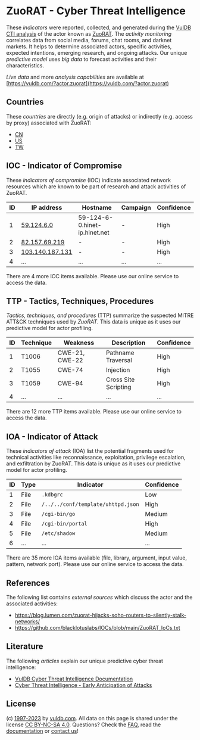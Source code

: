 # ZuoRAT - Cyber Threat Intelligence

These _indicators_ were reported, collected, and generated during the [VulDB CTI analysis](https://vuldb.com/?kb.cti) of the actor known as [ZuoRAT](https://vuldb.com/?actor.zuorat). The _activity monitoring_ correlates data from social media, forums, chat rooms, and darknet markets. It helps to determine associated actors, specific activities, expected intentions, emerging research, and ongoing attacks. Our unique _predictive model_ uses _big data_ to forecast activities and their characteristics.

_Live data_ and more _analysis capabilities_ are available at [https://vuldb.com/?actor.zuorat](https://vuldb.com/?actor.zuorat)

## Countries

These _countries_ are directly (e.g. origin of attacks) or indirectly (e.g. access by proxy) associated with ZuoRAT:

* [CN](https://vuldb.com/?country.cn)
* [US](https://vuldb.com/?country.us)
* [TW](https://vuldb.com/?country.tw)

## IOC - Indicator of Compromise

These _indicators of compromise_ (IOC) indicate associated network resources which are known to be part of research and attack activities of ZuoRAT.

ID | IP address | Hostname | Campaign | Confidence
-- | ---------- | -------- | -------- | ----------
1 | [59.124.6.0](https://vuldb.com/?ip.59.124.6.0) | 59-124-6-0.hinet-ip.hinet.net | - | High
2 | [82.157.69.219](https://vuldb.com/?ip.82.157.69.219) | - | - | High
3 | [103.140.187.131](https://vuldb.com/?ip.103.140.187.131) | - | - | High
4 | ... | ... | ... | ...

There are 4 more IOC items available. Please use our online service to access the data.

## TTP - Tactics, Techniques, Procedures

_Tactics, techniques, and procedures_ (TTP) summarize the suspected MITRE ATT&CK techniques used by _ZuoRAT_. This data is unique as it uses our predictive model for actor profiling.

ID | Technique | Weakness | Description | Confidence
-- | --------- | -------- | ----------- | ----------
1 | T1006 | CWE-21, CWE-22 | Pathname Traversal | High
2 | T1055 | CWE-74 | Injection | High
3 | T1059 | CWE-94 | Cross Site Scripting | High
4 | ... | ... | ... | ...

There are 12 more TTP items available. Please use our online service to access the data.

## IOA - Indicator of Attack

These _indicators of attack_ (IOA) list the potential fragments used for technical activities like reconnaissance, exploitation, privilege escalation, and exfiltration by ZuoRAT. This data is unique as it uses our predictive model for actor profiling.

ID | Type | Indicator | Confidence
-- | ---- | --------- | ----------
1 | File | `.kdbgrc` | Low
2 | File | `/../../conf/template/uhttpd.json` | High
3 | File | `/cgi-bin/go` | Medium
4 | File | `/cgi-bin/portal` | High
5 | File | `/etc/shadow` | Medium
6 | ... | ... | ...

There are 35 more IOA items available (file, library, argument, input value, pattern, network port). Please use our online service to access the data.

## References

The following list contains _external sources_ which discuss the actor and the associated activities:

* https://blog.lumen.com/zuorat-hijacks-soho-routers-to-silently-stalk-networks/
* https://github.com/blacklotuslabs/IOCs/blob/main/ZuoRAT_IoCs.txt

## Literature

The following _articles_ explain our unique predictive cyber threat intelligence:

* [VulDB Cyber Threat Intelligence Documentation](https://vuldb.com/?kb.cti)
* [Cyber Threat Intelligence - Early Anticipation of Attacks](https://www.scip.ch/en/?labs.20201022)

## License

(c) [1997-2023](https://vuldb.com/?kb.changelog) by [vuldb.com](https://vuldb.com/?kb.about). All data on this page is shared under the license [CC BY-NC-SA 4.0](https://creativecommons.org/licenses/by-nc-sa/4.0/). Questions? Check the [FAQ](https://vuldb.com/?kb.faq), read the [documentation](https://vuldb.com/?kb) or [contact us](https://vuldb.com/?contact)!
